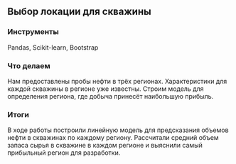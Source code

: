 ## Выбор локации для скважины 
### Инструменты

Pandas, Scikit-learn, Bootstrap

### Что делаем

Нам предоставлены пробы нефти в трёх регионах. Характеристики для каждой скважины в регионе уже известны. Строим  модель для определения региона, где добыча принесёт наибольшую прибыль.

### Итоги

В ходе работы построили линейную модель для предсказания объемов нефти в скважинах по каждому региону. Рассчитали средний объем запаса сырья в скважине в каждом регионе и выяснили самый прибыльный регион для разработки. 
